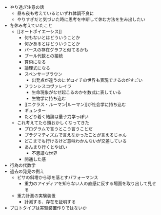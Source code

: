 - やり過ぎ注意の話
	- 昼も夜も考えているといずれ体調不良に
	- やりすぎだと気づいた時に思考を中断して休む方法を生み出したい
- 冬休み考えていたこと
	- [[オートポイエーシス]]
		- 何もないとはどういうことか
		- 何かあるとはどういうことか
		- パースの存在グラフと似てるかも
		- ブール代数との接続
		- 算術になる
		- 論理式になる
		- スペンサーブラウン
			- 出発点が違うのにゼロイチの世界も表現できるのがすごい
		- フランシスコヴァレイラ
			- 生命現象がなぜ起こるのかを数式に表している
			- 生物学に持ち込む
		- [[ニクラス・ルーマン|ルーマン]]が社会学に持ち込む
		- ギュンター
		- たどり着く結論は量子力学っぽい
	- これ考えてたら頭おかしくなってきた
		- プログラムで言うとこう言うことだ
		- プラグマティズムで言えなかったことが言えるじゃん
		- どこまでも行けるけど意味わかんないが交差している
		- あんまり行くとやばい
			- 不思議な世界
		- 開通した感
- 行為の代数学
- 過去の発見の例え
	- ピサの斜塔から球を落とすパフォーマンス
		- 重力のアイディアを知らない人の直感に反する場面を取り出して見せる
	- 重力計測の実験装置
		- 計測する、存在を証明する
- プロトタイプは実験装置作りではないか